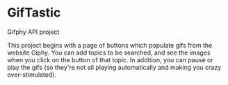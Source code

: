 # GifTastic
Gifphy API project

This project begins with a page of buttons which populate gifs from the website Giphy.  You can add topics to be searched, and see the images when you click on the button of that topic.  In addition, you can pause or play the gifs (so they're not all playing automatically and making you crazy over-stimulated).
